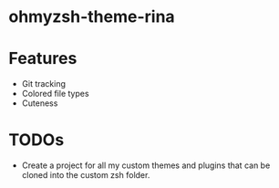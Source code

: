 # ohmyzsh-theme-rina

# Features

- Git tracking
- Colored file types
- Cuteness

# TODOs
- Create a project for all my custom themes and plugins that can be cloned into the custom zsh folder.